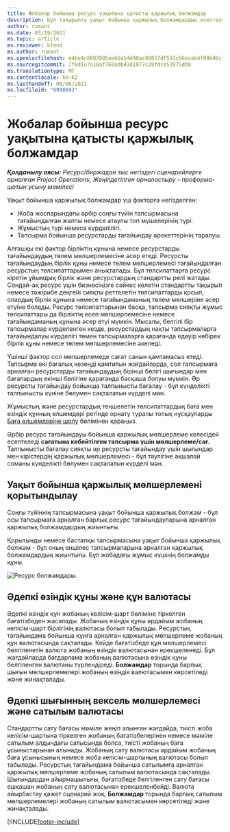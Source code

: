 ```yaml
---
title: Жобалар бойынша ресурс уақытына қатысты қаржылық болжамдар
description: Бұл тақырыпта уақыт бойынша қаржылық болжамдардың есептелу амалы туралы ақпарат берілген.
author: rumant
ms.date: 03/19/2021
ms.topic: article
ms.reviewer: kfend
ms.author: rumant
ms.openlocfilehash: e4be4c8087005ae66a54d40ac88017df591c56eca64f04b00cf34b0e5a8a09ce
ms.sourcegitcommit: 7f8d1e7a16af769adb43d1877c28fdce53975db8
ms.translationtype: MT
ms.contentlocale: kk-KZ
ms.lasthandoff: 08/06/2021
ms.locfileid: "6998693"
---
```

# <a name="financial-estimates-for-resource-time-on-projects"></a>Жобалар бойынша ресурс уақытына қатысты қаржылық болжамдар

_**Қолданылу аясы:** Ресурс/биржадан тыс негіздегі сценарийлерге арналған Project Operations, Жеңілдетілген орналастыру - проформа-шотын ұсыну мәмілесі_

Уақыт бойынша қаржылық болжамдар үш факторға негізделген: 

- Жоба жоспарындағы әрбір соңғы түйін тапсырмасына тағайындалған жалпы немесе атаулы топ мүшелерінің түрі. 
- Жұмыстың түрі немесе күрделілігі.
- Тапсырма бойынша ресурстарды тағайындау әрекеттерінің таралуы. 

Алғашқы екі фактор бірліктің құнына немесе ресурстарды тағайындаудың төлем мөлшерлемесіне әсер етеді. Ресурсты тағайындаудың бірлік құны немесе төлем мөлшерлемесі тағайындалған ресурстың төлсипаттарымен анықталады. Бұл төлсипаттарға ресурс кіретін ұйымдық бірлік және ресурстардың стандартты рөлі жатады. Сондай-ақ ресурс үшін бизнесіңізге сәйкес келетін стандартты тақырып немесе тәжірибе деңгейі сияқты реттелетін төлсипаттарды қосып, олардың бірлік құнына немесе тағайындаманың төлем мөлшеріне әсер етуіне болады.
Ресурс төлсипаттарынан басқа, тапсырма сияқты жұмыс төлсипаттары да бірліктің есеп мөлшерлемесіне немесе тағайындаманың құнына әсер етуі мүмкін. Мысалы, белгілі бір тапсырмалар күрделенген кезде, ресурстардың нақты тапсырмаларға тағайындалуы күрделігі төмен тапсырмаларға қарағанда едәуір көбірек бірлік құны немесе төлем мөлшерлемесіне әкеледі.   

Үшінші фактор сол мөлшерлемеде сағат санын қамтамасыз етеді. Тапсырма екі бағалық кезеңді қамтитын жағдайларда, сол тапсырмаға арналған ресурстарды тағайындаудың бірінші бөлігі шығындар мен бағалардың екінші бөлігіне қарағанда басқаша болуы мүмкін. Әр ресурсты тағайындау бойынша талпынысты бағалау - бұл күнделікті талпынысты күніне бөлумен сақталатын күрделі мән.

Жұмыстың және ресурстардың теңшелетін төлсипаттардың баға мен өзіндік құнның өлшемдері ретінде орнату туралы толық нұсқауларды [Баға өлшемдеріне шолу](../pricing-costing/pricing-dimensions-overview.md) бөлімінен қараңыз.

Әрбір ресурс тағайындауы бойынша қаржылық мөлшерлеме келесідей есептеледі **сағатына көбейтілген тапсырма үшін мөлшерлеме/сағ.**  Талпынысты бағалау сияқты әр ресурсты тағайындау үшін шығындар мен кірістердің қаржылық мөлшерлемесі - бұл тәулігіне ақшалай соманы күнделікті бөлумен сақталатын күрделі мән. 

## <a name="summarizing-financial-estimates-for-time"></a>Уақыт бойынша қаржылық мөлшерлемені қорытындылау
Соңғы түйіннің тапсырмасына уақыт бойынша қаржылық болжам - бұл осы тапсырмаға арналған барлық ресурс тағайындауларына арналған қаржылық болжамдардың жиынтығы.

Қорытынды немесе бастапқы тапсырмасына уақыт бойынша қаржылық болжам - бұл оның еншілес тапсырмаларына арналған қаржылық болжамдардың жиынтығы. Бұл жобадағы жұмыс күшінің болжамды құны. 

![Ресурс болжамдары.](./media/navigation12.png)

## <a name="default-cost-price-and-cost-currency"></a>Әдепкі өзіндік құны және құн валютасы

Әдепкі өзіндік құн жобаның келісім-шарт бөліміне тіркелген бағатізбеден жасалады. Жобаның өзіндік құны әрдайым жобаның келісім-шарт бірлігінің валютасы болып табылады. Ресурстық тағайындама бойынша құнға арналған қаржылық мөлшерлеме жобаның құн валютасында сақталады. Кейде бағатізбеде құн мөлшерлемесі белгіленетін валюта жобаның өзіндік валютасынан ерекшеленеді. Бұл жағдайларда бағдарлама жобаның валютасына өзіндік құны белгіленген валютаны түрлендіреді. **Болжамдар** торында барлық шығын мөлшерлемелері жобаның өзіндік валютасымен көрсетіледі және жинақталады. 

## <a name="default-bill-rate-and-sales-currency"></a>Әдепкі шығынның вексель мөлшерлемесі және сатылым валютасы

Стандартты сату бағасы мәміле жеңіп алынған жағдайда, тиісті жоба келісім-шартына тіркелген жобаның бағатізбелерінен немесе мәміле сатылым алдындағы сатысында болса, тиісті жобаның баға ұсыныстарынан алынады. Жобаның сату валютасы әрдайым жобаның баға ұсынысының немесе жоба келісім-шартының валютасы болып табылады. Ресурстық тағайындама бойынша сатылымға арналған қаржылық мөлшерлеме жобаның сатылым валютасында сақталады. Шығындардан айырмашылығы, бағатізбеде белгіленген сату бағасы ешқашан жобаның сату валютасынан ерекшеленбейді. Валюта айырбастау қажет сценарий жоқ. **Болжамдар** торында барлық сатылым мөлшерлемелері жобаның сатылым валютасымен көрсетіледі және жинақталады. 

[!INCLUDE[footer-include](../includes/footer-banner.md)]
